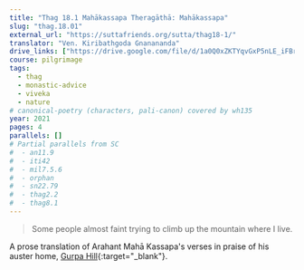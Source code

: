 ```yaml
---
title: "Thag 18.1 Mahākassapa Theragāthā: Mahākassapa"
slug: "thag.18.01"
external_url: "https://suttafriends.org/sutta/thag18-1/"
translator: "Ven. Kiribathgoda Gnanananda"
drive_links: ["https://drive.google.com/file/d/1a0Q0xZKTYqvGxP5nLE_iFBrD3QxjB4SY/view?usp=drivesdk"]
course: pilgrimage
tags:
  - thag
  - monastic-advice
  - viveka
  - nature
# canonical-poetry (characters, pali-canon) covered by wh135
year: 2021
pages: 4
parallels: []
# Partial parallels from SC
#  - an11.9
#  - iti42
#  - mil7.5.6
#  - orphan
#  - sn22.79
#  - thag2.2
#  - thag8.1
---
```


> Some people almost faint trying to climb up the mountain where I live.

A prose translation of Arahant Mahā Kassapa's verses in praise of his auster home, [Gurpa Hill](https://en.wikipedia.org/wiki/Gurpa_hill){:target="_blank"}.
